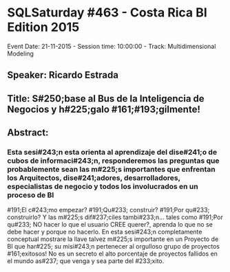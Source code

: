 # SQLSaturday #463 - Costa Rica BI Edition 2015
Event Date: 21-11-2015 - Session time: 10:00:00 - Track: Multidimensional Modeling
## Speaker: Ricardo Estrada
## Title: S#250;base al Bus de la Inteligencia de Negocios y h#225;galo #161;#193;gilmente!
## Abstract:
### Esta sesi#243;n esta orienta al aprendizaje del dise#241;o de cubos de informaci#243;n, responderemos las preguntas que probablemente sean las m#225;s importantes que enfrentan los Arquitectos, dise#241;adores, desarrolladores, especialistas de negocio y todos los involucrados en un proceso de BI
#191;El c#243;mo empezar? #191;Qu#233; construir? #191;Por qu#233; construirlo? Y las m#225;s dif#237;ciles tambi#233;n… tales como #191;Por qu#233; NO hacer lo que el usuario CREE querer?, aprenda lo que no se debe hacer y porque no hacerlo.
En esta sesi#243;n completamente conceptual mostrare la llave talvez m#225;s importante en un Proyecto de BI que har#225; su misi#243;n pertenecer al orgulloso grupo de proyectos #161;exitosos! No es un secreto el alto porcentaje de proyectos fallidos en el mundo as#237; que venga y sea parte del #233;xito.


